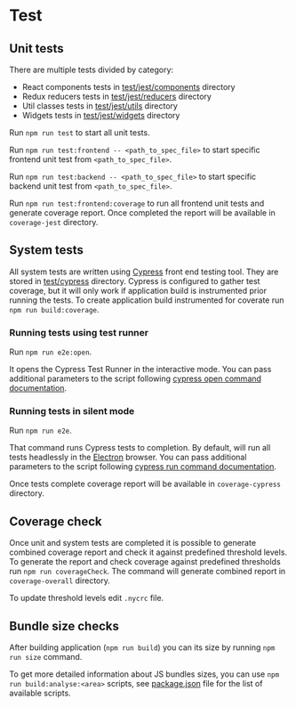 # Test
## Unit tests

There are multiple tests divided by category:
- React components tests in [test/jest/components](./test/jest/components) directory
- Redux reducers tests in [test/jest/reducers](./test/jest/reducers) directory
- Util classes tests in [test/jest/utils](./test/jest/utils) directory
- Widgets tests in [test/jest/widgets](./test/jest/widgets) directory

Run `npm run test` to start all unit tests.

Run `npm run test:frontend -- <path_to_spec_file>` to start specific frontend unit test from `<path_to_spec_file>`.

Run `npm run test:backend -- <path_to_spec_file>` to start specific backend unit test from `<path_to_spec_file>`.

Run `npm run test:frontend:coverage` to run all frontend unit tests and generate coverage report. Once completed the
 report will be available in `coverage-jest` directory.

## System tests

All system tests are written using [Cypress](https://www.cypress.io/) front end testing tool. They are stored in [test/cypress](./test/cypress) directory.
Cypress is configured to gather test coverage, but it will only work if application build is instrumented prior running the tests.
To create application build instrumented for coverate run `npm run build:coverage`.  
 
### Running tests using test runner
Run `npm run e2e:open`.

It opens the Cypress Test Runner in the interactive mode. You can pass additional parameters to the script following [cypress open command documentation](https://docs.cypress.io/guides/guides/command-line.html#cypress-open).

### Running tests in silent mode
Run `npm run e2e`.

That command runs Cypress tests to completion. 
By default, will run all tests headlessly in the [Electron](https://electronjs.org/) browser. You can pass additional parameters to the script following [cypress run command documentation](https://docs.cypress.io/guides/guides/command-line.html#cypress-run).

Once tests complete coverage report will be available in `coverage-cypress` directory.

## Coverage check

Once unit and system tests are completed it is possible to generate combined coverage report and check it against predefined threshold levels.
To generate the report and check coverage against predefined thresholds run `npm run coverageCheck`.
The command will generate combined report in `coverage-overall` directory.

To update threshold levels edit `.nycrc` file. 

## Bundle size checks

After building application (`npm run build`) you can its size by running `npm run size` command.

To get more detailed information about JS bundles sizes, you can use `npm run build:analyse:<area>` scripts, see [package.json](../package.json) file for the list of available scripts. 
